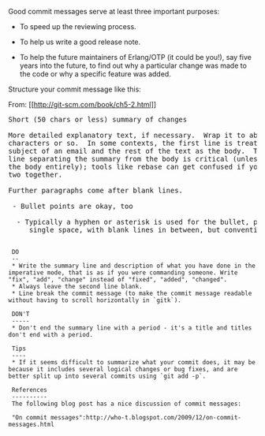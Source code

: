 Good commit messages serve at least three important purposes:

* To speed up the reviewing process.

* To help us write a good release note.

* To help the future maintainers of Erlang/OTP (it could be you!), say five years into the future, to find out why a particular change was made to the code or why a specific feature was added.

Structure your commit message like this:

From: [[http://git-scm.com/book/ch5-2.html]]
<pre>
Short (50 chars or less) summary of changes

More detailed explanatory text, if necessary.  Wrap it to about 72
characters or so.  In some contexts, the first line is treated as the
subject of an email and the rest of the text as the body.  The blank
line separating the summary from the body is critical (unless you omit
the body entirely); tools like rebase can get confused if you run the
two together.

Further paragraphs come after blank lines.

 - Bullet points are okay, too

  - Typically a hyphen or asterisk is used for the bullet, preceded by a
     single space, with blank lines in between, but conventions vary here
     </pre>

     DO
     --
     * Write the summary line and description of what you have done in the imperative mode, that is as if you were commanding someone. Write "fix", "add", "change" instead of "fixed", "added", "changed".
     * Always leave the second line blank.
     * Line break the commit message (to make the commit message readable without having to scroll horizontally in `gitk`).

     DON'T
     -----
     * Don't end the summary line with a period - it's a title and titles don't end with a period.

     Tips
     ----
     * If it seems difficult to summarize what your commit does, it may be because it includes several logical changes or bug fixes, and are better split up into several commits using `git add -p`.

     References
     ----------
     The following blog post has a nice discussion of commit messages:

     "On commit messages":http://who-t.blogspot.com/2009/12/on-commit-messages.html

